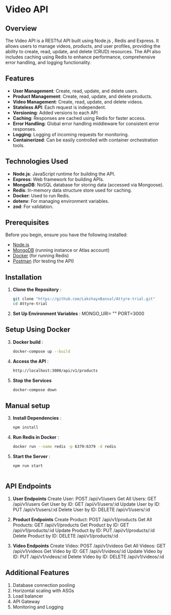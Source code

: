 # Video API

## Overview

The Video API is a RESTful API built using Node.js , Redis and Express. It allows users to manage videos, products, and user profiles, providing the ability to create, read, update, and delete (CRUD) resources. The API also includes caching using Redis to enhance performance, comprehensive error handling, and logging functionality.

## Features

- **User Management**: Create, read, update, and delete users.
- **Product Management**: Create, read, update, and delete products.
- **Video Management**: Create, read, update, and delete videos.
- **Stateless API**: Each request is independent.
- **Versioning**: Added versions to each API
- **Caching**: Responses are cached using Redis for faster access.
- **Error Handling**: Global error handling middleware for consistent error responses.
- **Logging**: Logging of incoming requests for monitoring.
- **Containerized**: Can be easily controlled with container orchestration tools.

## Technologies Used

- **Node.js**: JavaScript runtime for building the API.
- **Express**: Web framework for building APIs.
- **MongoDB**: NoSQL database for storing data (accessed via Mongoose).
- **Redis**: In-memory data structure store used for caching.
- **Docker**: Used to run Redis.
- **dotenv**: For managing environment variables.
- **zod**: For validation.

## Prerequisites

Before you begin, ensure you have the following installed:

- [Node.js](https://nodejs.org/)
- [MongoDB](https://www.mongodb.com/) (running instance or Atlas account)
- [Docker](https://www.docker.com/) (for running Redis)
- [Postman](https://www.postman.com/) (for testing the API)

## Installation

1. **Clone the Repository** :

   ```bash
   git clone "https://github.com/LakshayxBansal/Attyre-trial.git"
   cd Attyre-trial


2. **Set Up Environment Variables** :
    MONGO_URI= ""
    PORT=3000

## Setup Using Docker
3. **Docker build** :
    ```bash 
    docker-compose up --build


4. **Access the API** :
    ```bash 
    http://localhost:3000/api/v1/products


5. **Stop the Services**
    ```bash
    docker-compose down

## Manual setup

3. **Install Dependencies** :
    ```bash
    npm install

4. **Run Redis in Docker** :
    
    ```bash 
    docker run --name redis -p 6379:6379 -d redis

5. **Start the Server** :
    ```bash 
    npm run start



## API Endpoints

1. **User Endpoints**
    Create User: POST /api/v1/users
    Get All Users: GET /api/v1/users
    Get User by ID: GET /api/v1/users/:id
    Update User by ID: PUT /api/v1/users/:id
    Delete User by ID: DELETE /api/v1/users/:id

2. **Product Endpoints**
    Create Product: POST /api/v1/products
    Get All Products: GET /api/v1/products
    Get Product by ID: GET /api/v1/products/:id
    Update Product by ID: PUT /api/v1/products/:id
    Delete Product by ID: DELETE /api/v1/products/:id

3. **Video Endpoints**
    Create Video: POST /api/v1/videos
    Get All Videos: GET /api/v1/videos
    Get Video by ID: GET /api/v1/videos/:id
    Update Video by ID: PUT /api/v1/videos/:id
    Delete Video by ID: DELETE /api/v1/videos/:id


## Additional Features 
1. Database connection pooling 
2. Horizontal scaling with ASGs
3. Load balancer
4. API Gateway
5. Monitoring and Logging